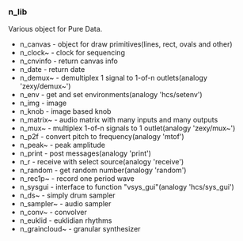 ### n_lib

Various object for Pure Data.

- n_canvas - object for draw primitives(lines, rect, ovals and other)
- n_clock~ - clock for sequencing
- n_cnvinfo - return canvas info
- n_date - return date
- n_demux~ - demultiplex 1 signal to 1-of-n outlets(analogy 'zexy/demux~')
- n_env - get and set environments(analogy 'hcs/setenv')
- n_img - image
- n_knob - image based knob
- n_matrix~ - audio matrix with many inputs and many outputs
- n_mux~ - multiplex 1-of-n signals to 1 outlet(analogy 'zexy/mux~')
- n_p2f - convert pitch to frequency(analogy 'mtof')
- n_peak~ - peak amplitude
- n_print - post messages(analogy 'print')
- n_r - receive with select source(analogy 'receive')
- n_random - get random number(analogy 'random')
- n_rec1p~ - record one period wave
- n_sysgui - interface to function "vsys_gui"(analogy 'hcs/sys_gui')
- n_ds~ - simply drum sampler
- n_sampler~ - audio sampler
- n_conv~ - convolver
- n_euklid - euklidian rhythms
- n_graincloud~ - granular synthesizer
